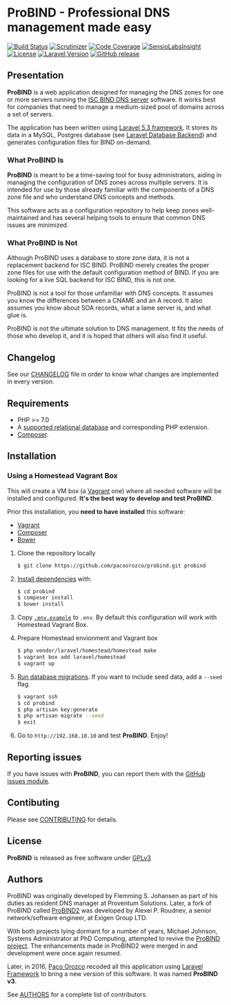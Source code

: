 # ProBIND - Professional DNS management made easy

[![Build Status](https://travis-ci.org/pacoorozco/probind.svg)](https://travis-ci.org/pacoorozco/probind)
[![Scrutinizer](https://img.shields.io/scrutinizer/g/pacoorozco/probind.svg?style=flat-square)](https://scrutinizer-ci.com/g/pacoorozco/probind)
[![Code Coverage](https://scrutinizer-ci.com/g/pacoorozco/probind/badges/coverage.png)](https://scrutinizer-ci.com/g/pacoorozco/probind)
[![SensioLabsInsight](https://insight.sensiolabs.com/projects/98bafc58-957b-476c-8711-f3d81b6938dd/mini.png)](https://insight.sensiolabs.com/projects/98bafc58-957b-476c-8711-f3d81b6938dd)
[![License](https://img.shields.io/github/license/pacoorozco/probind.svg)](https://github.com/pacoorozco/probind/blob/master/LICENSE)
[![Laravel Version](https://img.shields.io/badge/Laravel-5.3-orange.svg)](https://laravel.com/docs/5.3)
[![GitHub release](https://img.shields.io/github/release/pacoorozco/probind.svg?style=flat-square)](https://github.com/pacoorozco/probind/releases)
 	
## Presentation

**ProBIND** is a web application designed for managing the DNS zones for one or more servers running the [ISC BIND DNS server](https://www.isc.org/downloads/bind/) software. It works best for companies that need to manage a medium-sized pool of domains across a set of servers.

The application has been written using [Laravel 5.3 framework](https://www.laravel.com/docs/5.3/). It stores its data in a MySQL, Postgres database (see [Laravel Database Backend](https://www.laravel.com/docs/5.3/database)) and generates configuration files for BIND on-demand.

### What ProBIND Is

**ProBIND** is meant to be a time-saving tool for busy administrators, aiding in managing the configuration of DNS zones across multiple servers. It is intended for use by those already familiar with the components of a DNS zone file and who understand DNS concepts and methods.

This software acts as a configuration repository to help keep zones well-maintained and has several helping tools to ensure that common DNS issues are minimized.

### What ProBIND Is Not

Although ProBIND uses a database to store zone data, it is not a replacement backend for ISC BIND. ProBIND merely creates the proper zone files for use with the default configuration method of BIND. If you are looking for a live SQL backend for ISC BIND, this is not one.

ProBIND is not a tool for those unfamiliar with DNS concepts. It assumes you know the differences between a CNAME and an A record. It also assumes you know about SOA records, what a lame server is, and what glue is.

ProBIND is not the ultimate solution to DNS management. It fits the needs of those who develop it, and it is hoped that others will also find it useful.

## Changelog

See our [CHANGELOG](https://github.com/pacoorozco/probind/blob/master/CHANGELOG.md) file in order to know what changes are implemented in every version.

## Requirements

* PHP >= 7.0
* A [supported relational database](http://laravel.com/docs/5.3/database#introduction) and corresponding PHP extension.
* [Composer](https://getcomposer.org/download/).

## Installation

### Using a Homestead Vagrant Box

This will create a VM box (a [Vagrant](https://www.vagrantup.com/) one) where all needed software will be installed and configured. **It's the best way to develop and test ProBIND**.

Prior this installation, you **need to have installed** this software:

* [Vagrant](https://www.vagrantup.com/)
* [Composer](https://getcomposer.org/download/)
* [Bower](https://bower.io/)

1. Clone the repository locally

    ```bash
    $ git clone https://github.com/pacoorozco/probind.git probind
    ```

2. [Install dependencies](https://getcomposer.org/doc/01-basic-usage.md#installing-dependencies) with:

    ```bash
    $ cd probind
    $ composer install
    $ bower install
    ```

3. Copy [`.env.example`](https://github.com/pacoorozco/probind/blob/master/.env.example) to `.env`. By default this configuration will work with Homestead Vagrant Box.
4. Prepare Homestead envionment and Vagrant box

    ```bash
    $ php vendor/laravel/homestead/homestead make
    $ vagrant box add laravel/homestead
    $ vagrant up
    ```

5. [Run database migrations](http://laravel.com/docs/5.2/migrations#running-migrations). If you want to include seed data, add a `--seed` flag.

    ```bash
    $ vagrant ssh
    $ cd probind
    $ php artisan key:generate
    $ php artisan migrate --seed
    $ exit
    ```
6. Go to `http://192.168.10.10` and test **ProBIND**. Enjoy!

## Reporting issues

If you have issues with **ProBIND**, you can report them with the [GitHub issues module](https://github.com/pacoorozco/probind/issues).

## Contibuting

Please see [CONTRIBUTING](https://github.com/pacoorozco/probind/blob/master/CONTRIBUTING.md) for details.

## License

**ProBIND** is released as free software under [GPLv3](http://www.gnu.org/licenses/gpl-3.0.html)

## Authors

ProBIND was originally developed by Flemming S. Johansen as part of his duties as resident DNS manager at Proventum Solutions.  Later, a fork of ProBIND called [ProBIND2](https://sourceforge.net/projects/probind2) was developed by Alexei P. Roudnev, a senior network/software engineer, at Exigen Group LTD.

With both projects lying dormant for a number of years, Michael Johnson, Systems Administrator at PhD Computing, attempted to revive the [ProBIND project](https://sourceforge.net/projects/probind). The enhancements made in ProBIND2 were merged in and development were once again resumed.

Later, in 2016, [Paco Orozco](http://pacoorozco.info) recoded all this application using [Laravel Framework](https://laravel.com/) to bring a new version of this software. It was named **ProBIND v3**.

See [AUTHORS](https://github.com/pacoorozco/probind/blob/master/AUTHORS) for a complete list of contributors.
